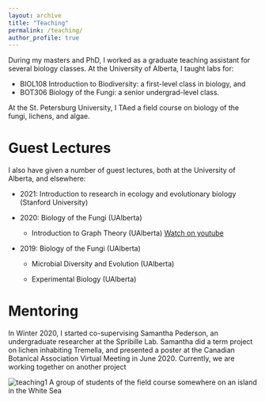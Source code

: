 ```yaml
---
layout: archive
title: "Teaching"
permalink: /teaching/
author_profile: true
---
```


During my masters and PhD, I worked as a graduate teaching assistant for several biology classes. At the University of Alberta, I taught labs for:
* BIOL108 Introduction to Biodiversity: a first-level class in biology, and
* BOT306 Biology of the Fungi: a senior undergrad-level class.

At the St. Petersburg University, I TAed a field course on biology of the fungi, lichens, and algae.

Guest Lectures
======
I also have given a number of guest lectures, both at the University of Alberta, and elsewhere:

* 2021: Introduction to research in ecology and evolutionary biology (Stanford University)

* 2020: Biology of the Fungi (UAlberta)

    * Introduction to Graph Theory (UAlberta) [Watch on youtube](https://www.youtube.com/watch?v=o5TWZaQI8Hc&ab_channel=SeidonAlsaody%27sMathChannel)

* 2019: Biology of the Fungi (UAlberta)

    * Microbial Diversity and Evolution (UAlberta)

    * Experimental Biology (UAlberta)

Mentoring
======
In Winter 2020, I started co-supervising Samantha Pederson, an undergraduate researcher at the Spribille Lab. Samantha did a term project on lichen inhabiting Tremella, and presented a poster at the Canadian Botanical Association Virtual Meeting in June 2020. Currently, we are working together on another project

![teaching1](http://metalichen.github.io/images/teaching1.jpg)
A group of students of the field course somewhere on an island in the White Sea
